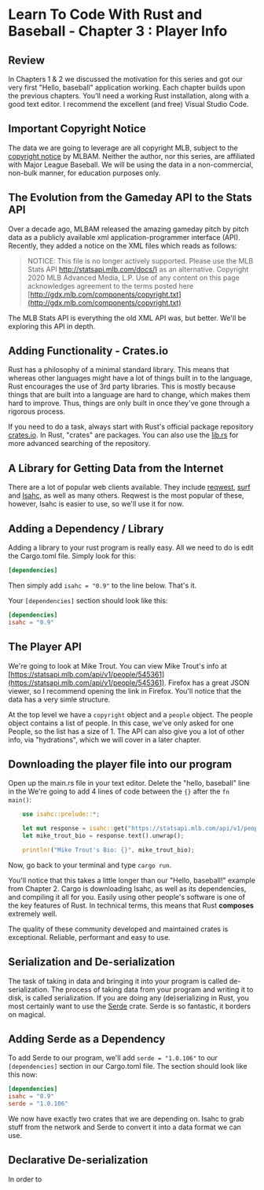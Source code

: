 # Learn To Code With Rust and Baseball - Chapter 3 : Player Info

## Review

In Chapters 1 & 2 we discussed the motivation for this series and got our very first "Hello, baseball" application working. Each chapter builds upon the previous chapters. You'll need a working Rust installation, along with a good text editor. I recommend the excellent (and free) Visual Studio Code.

## Important Copyright Notice

The data we are going to leverage are all copyright MLB, subject to the [copyright notice](http://gdx.mlb.com/components/copyright.txt) by MLBAM. Neither the author, nor this series, are affiliated with Major League Baseball. We will be using the data in a non-commercial, non-bulk manner, for education purposes only.

## The Evolution from the Gameday API to the Stats API

Over a decade ago, MLBAM released the amazing gameday pitch by pitch data as a publicly available xml application-programmer interface (API). Recently, they added a notice on the XML files which reads as follows:

>NOTICE: This file is no longer actively supported. Please use the MLB Stats API [http://statsapi.mlb.com/docs/)](http://statsapi.mlb.com/docs/) as an alternative.  Copyright 2020 MLB Advanced Media, L.P.  Use of any content on this page acknowledges agreement to the terms posted here [http://gdx.mlb.com/components/copyright.txt](http://gdx.mlb.com/components/copyright.txt)

The MLB Stats API is everything the old XML API was, but better. We'll be exploring this API in depth.

## Adding Functionality - Crates.io

Rust has a philosophy of a minimal standard library. This means that whereas other languages might have a lot of things built in to the language, Rust encourages the use of 3rd party libraries. This is mostly because things that are built into a language are hard to change, which makes them hard to improve. Thus, things are only built in once they've gone through a rigorous process.

If you need to do a task, always start with Rust's official package repository [crates.io](crates.io). In Rust, "crates" are packages. You can also use the [lib.rs](lib.rs) for more advanced searching of the repository.

## A Library for Getting Data from the Internet

There are a lot of popular web clients available. They include [reqwest](https://crates.io/crates/reqwest), [surf](https://crates.io/crates/surf) and [Isahc](https://crates.io/crates/isahc), as well as many others. Reqwest is the most popular of these, however, Isahc is easier to use, so we'll use it for now.

## Adding a Dependency / Library

Adding a library to your rust program is really easy. All we need to do is edit the Cargo.toml file. Simply look for this:

```toml
[dependencies]
```

Then simply add ```isahc = "0.9"``` to the line below.
That's it.

Your ```[dependencies]``` section should look like this:

```toml
[dependencies]
isahc = "0.9"
```

## The Player API

We're going to look at Mike Trout. You can view Mike Trout's info at [https://statsapi.mlb.com/api/v1/people/545361](https://statsapi.mlb.com/api/v1/people/545361). Firefox has a great JSON viewer, so I recommend opening the link in Firefox. You'll notice that the data has a very simle structure.

At the top level we have a ```copyright``` object and a ```people``` object. The people object contains a list of people. In this case, we've only asked for one People, so the list has a size of 1. The API can also give you a lot of other info, via "hydrations", which we will cover in a later chapter.

## Downloading the player file into our program

Open up the main.rs file in your text editor. Delete the "hello, baseball" line in the  We're going to add 4 lines of code between the ```{}``` after the  ```fn main()```:

```rust
    use isahc::prelude::*;

    let mut response = isahc::get("https://statsapi.mlb.com/api/v1/people/545361").unwrap();
    let mike_trout_bio = response.text().unwrap();

    println!("Mike Trout's Bio: {}", mike_trout_bio);
```

Now, go back to your terminal and type ```cargo run```.

You'll notice that this takes a little longer than our "Hello, baseball!" example from Chapter 2. Cargo is downloading Isahc, as well as its dependencies, and compiling it all for you. Easily using other people's software is one of the key features of Rust. In technical terms, this means that Rust **composes** extremely well.

The quality of these community developed and maintained crates is exceptional. Reliable, performant and easy to use.

## Serialization and De-serialization

The task of taking in data and bringing it into your program is called de-serialization. The process of taking data from your program and writing it to disk, is called serialization. If you are doing any (de)serializing in Rust, you most certainly want to use the [Serde](https://crates.io/crates/serde) crate. Serde is so fantastic, it borders on magical.

## Adding Serde as a Dependency

To add Serde to our program, we'll add ```serde = "1.0.106"``` to our ```[dependencies]``` section in our Cargo.toml file. The section should look like this now:

```toml
[dependencies]
isahc = "0.9"
serde = "1.0.106"
```

We now have exactly two crates that we are depending on. Isahc to grab stuff from the network and Serde to convert it into a data format we can use.

## Declarative De-serialization

In order to